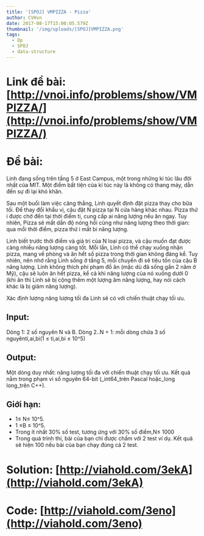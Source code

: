 ```yaml
---
title: '[SPOJ] VMPIZZA - Pizza'
author: CVHvn
date: 2017-08-17T15:00:05.579Z
thumbnail: '/img/uploads/[SPOJ]VMPIZZA.png'
tags:
  - Dp
  - SPOJ
  - data-structure
---
```

# Link đề bài: [http://vnoi.info/problems/show/VMPIZZA/](http://vnoi.info/problems/show/VMPIZZA/)

# Đề bài:

Linh đang sống trên tầng 5 ở East Campus, một trong những kí túc lâu đời nhất của MIT. Một điểm bất tiện của kí túc này là không có thang máy, dẫn đến sự đi lại khó khăn.

Sau một buổi làm việc căng thẳng, Linh quyết định đặt pizza thay cho bữa tối. Để thay đổi khẩu vị, cậu đặt N pizza tại N cửa hàng khác nhau. Pizza thứ i được chở đến tại thời điểm ti, cung cấp ai năng lượng nếu ăn ngay. Tuy nhiên, Pizza sẽ mất dần độ nóng hổi cũng như năng lượng theo thời gian: qua mỗi thời điểm, pizza thứ i mất bi năng lượng.

Linh biết trước thời điểm và giá trị của N loại pizza, và cậu muốn đạt được càng nhiều năng lượng càng tốt. Mỗi lần, Linh có thể chạy xuống nhận pizza, mang về phòng và ăn hết số pizza trong thời gian không đáng kể. Tuy nhiên, nên nhớ rằng Linh sống ở tầng 5, mỗi chuyến đi sẽ tiêu tốn của cậu B năng lượng. Linh không thích phí phạm đồ ăn \(mặc dù đã sống gần 2 năm ở Mỹ\), cậu sẽ luôn ăn hết pizza, kể cả khi năng lượng của nó xuống dưới 0 \(khi ăn thì Linh sẽ bị cộng thêm một lượng âm năng lượng, hay nói cách khác là bị giảm năng lượng\).

Xác định lượng năng lượng tối đa Linh sẽ có với chiến thuật chạy tối ưu.

## Input:

Dòng 1: 2 số nguyên N và B.
Dòng 2..N + 1: mỗi dòng chứa 3 số nguyênti,ai,bi\(1 ≤ ti,ai,bi ≤ 10^5\)

## Output:

Một dòng duy nhất: năng lượng tối đa với chiến thuật chạy tối ưu. Kết quả nằm trong phạm vi số nguyên 64-bit \(_int64_trên Pascal hoặc_long long_trên C++\).

## Giới hạn:

* 1≤ N≤ 10^5.
* 1 ≤B ≤ 10^5.
* Trong ít nhất 30% số test, tương ứng với 30% số điểm,N≤ 1000
* Trong quá trình thi, bài của bạn chỉ được chấm với 2 test ví dụ. Kết quả sẽ hiện 100 nếu bài của bạn chạy đúng cả 2 test.

# Solution: [http://viahold.com/3ekA](http://viahold.com/3ekA)
# Code: [http://viahold.com/3eno](http://viahold.com/3eno)
